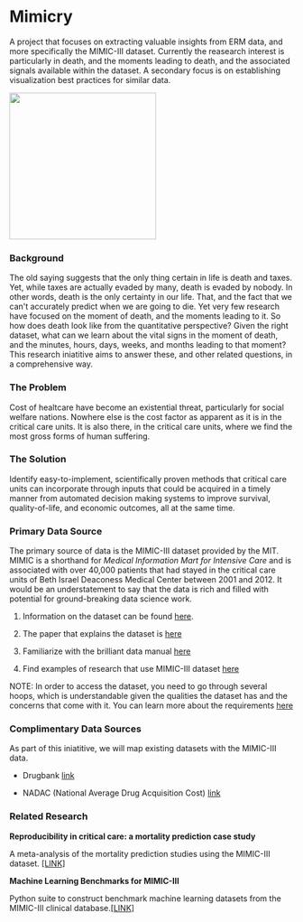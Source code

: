 # Mimicry
A project that focuses on extracting valuable insights from ERM data, and more specifically the MIMIC-III dataset. Currently the reasearch interest is particularly in death, and the moments leading to death, and the associated signals available within the dataset. A secondary focus is on establishing visualization best practices for similar data. 

<img width=260px src=https://raw.githubusercontent.com/mikkokotila/signals-of-death/master/death.png>

### Background 

The old saying suggests that the only thing certain in life is death and taxes. Yet, while taxes are actually evaded by many, death is evaded by nobody. In other words, death is the only certainty in our life. That, and the fact that we can't accurately predict when we are going to die. Yet very few research have focused on the moment of death, and the moments leading to it. So how does death look like from the quantitative perspective? Given the right dataset, what can we learn about the vital signs in the moment of death, and the minutes, hours, days, weeks, and months leading to that moment? This research iniatitive aims to answer these, and other related questions, in a comprehensive way. 

### The Problem

Cost of healtcare have become an existential threat, particularly for social welfare nations. Nowhere else is the cost factor as apparent as it is in the critical care units. It is also there, in the critical care units, where we find the most gross forms of human suffering. 

### The Solution 

Identify easy-to-implement, scientifically proven methods that critical care units can incorporate through inputs that could be acquired in a timely manner from automated decision making systems to improve survival, quality-of-life, and economic outcomes, all at the same time. 

### Primary Data Source

The primary source of data is the MIMIC-III dataset provided by the MIT. MIMIC is a shorthand for *Medical Information Mart for Intensive Care* and is associated with over 40,000 patients that had stayed in the critical care units of Beth Israel Deaconess Medical Center between 2001 and 2012. It would be an understatement to say that the data is rich and filled with potential for ground-breaking data science work. 

1) Information on the dataset can be found [here](https://mimic.physionet.org/).

2) The paper that explains the dataset is [here](https://www.nature.com/articles/sdata201635)

3) Familiarize with the brilliant data manual [here](https://mimic.physionet.org/about/mimic/)

4) Find examples of research that use MIMIC-III dataset [here](https://scholar.google.com/scholar?hl=en&as_sdt=0%2C5&q=MIMIC-III&btnG=)

NOTE: In order to access the dataset, you need to go through several hoops, which is understandable given the qualities the dataset has and the concerns that come with it. You can learn more about the requirements [here](https://mimic.physionet.org/gettingstarted/access/)


### Complimentary Data Sources

As part of this iniatitive, we will map existing datasets with the MIMIC-III data. 

- Drugbank [link](https://www.drugbank.ca)
 
- NADAC (National Average Drug Acquisition Cost) [link](https://data.medicaid.gov/Drug-Pricing-and-Payment/NADAC-National-Average-Drug-Acquisition-Cost-/a4y5-998d)


### Related Research 

**Reproducibility in critical care: a mortality prediction case study**

A meta-analysis of the mortality prediction studies using the MIMIC-III dataset. [[LINK]](http://alistairewj.github.io/papers/reproducibility-critical-care-final.pdf)

**Machine Learning Benchmarks for MIMIC-III**

Python suite to construct benchmark machine learning datasets from the MIMIC-III clinical database.[[LINK]](https://github.com/YerevaNN/mimic3-benchmarks)
